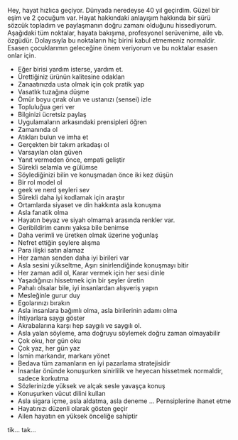 Hey, hayat hızlıca geçiyor. Dünyada neredeyse 40 yıl geçirdim. Güzel bir eşim ve 2 çocuğum var. Hayat hakkındaki anlayışım hakkında bir sürü sözcük topladım ve paylaşmanın doğru zamanı olduğunu hissediyorum. Aşağıdaki tüm noktalar, hayata bakışıma, profesyonel serüvenime, aile vb. özgüdür. Dolayısıyla bu noktaların hiç birini kabul etmemeniz normaldir. Esasen çocuklarımın geleceğine önem veriyorum ve bu noktalar esasen onlar için.

* Eğer birisi yardım isterse, yardım et.
* Ürettiğiniz ürünün kalitesine odaklan
* Zanaatınızda usta olmak için çok pratik yap
* Vasatlık tuzağına düşme
* Ömür boyu çırak olun ve ustanızı (sensei) izle
* Topluluğua geri ver
* Bilginizi ücretsiz paylaş
* Uygulamaların arkasındaki prensipleri öğren
* Zamanında ol
* Atıkları bulun ve imha et
* Gerçekten bir takım arkadaşı ol 
* Varsayılan olan güven
* Yanıt vermeden önce, empati geliştir
* Sürekli selamla ve gülümse
* Söylediğinizi bilin ve konuşmadan önce iki kez düşün 
* Bir rol model ol
* geek ve nerd şeyleri sev
* Sürekli daha iyi kodlamak için araştır
* Ortamlarda siyaset ve din hakkınta asla konuşma
* Asla fanatik olma
* Hayatın beyaz ve siyah olmamalı arasında renkler var.
* Geribildirim canını yaksa bile benimse
* Daha verimli ve üretken olmak üzerine yoğunlaş
* Nefret ettiğin şeylere alışma
* Para ilişki satın alamaz
* Her zaman senden daha iyi birileri var
* Asla sesini yükseltme, Aşırı sinirlendiğinde konuşmayı bitir
* Her zaman adil ol, Karar vermek için her sesi dinle
* Yaşadığınızı hissetmek için bir şeyler üretin
* Pahalı olsalar bile, iyi insanlardan alışveriş yapın
* Mesleğinle gurur duy
* Egolarınızı bırakın
* Asla insanlara bağımlı olma, asla birilerinin adamı olma
* İhtiyarlara saygı göster
* Akrabalarına karşı hep saygılı ve saygılı ol.
* Asla yalan söyleme, ama doğruyu söylemek doğru zaman olmayabilir
* Çok oku, her gün oku
* Çok yaz, her gün yaz
* İsmin markandır, markanı yönet
* Bedava tüm zamanların en iyi pazarlama stratejisidir
* İnsanlar önünde konuşurken sinirlilik ve heyecan hissetmek normaldir, sadece korkutma
* Sözlerinizde yüksek ve alçak sesle yavaşça konuş
* Konuşurken vücut dilini kullan
* Asla sigara içme, asla aldatma, asla deneme … Pernsiplerine ihanet etme
* Hayatınızı düzenli olarak gösten geçir
* Ailen hayatın en yüksek önceliğe sahiptir

tik… tak…
